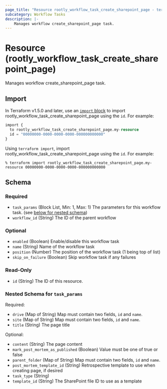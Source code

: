 ```yaml
---
page_title: "Resource rootly_workflow_task_create_sharepoint_page - terraform-provider-rootly"
subcategory: Workflow Tasks
description: |-
    Manages workflow create_sharepoint_page task.
---
```


# Resource (rootly_workflow_task_create_sharepoint_page)

Manages workflow create_sharepoint_page task.



## Import

In Terraform v1.5.0 and later, use an [`import` block](https://developer.hashicorp.com/terraform/language/import) to import rootly_workflow_task_create_sharepoint_page using the `id`. For example:

```terraform
import {
  to rootly_workflow_task_create_sharepoint_page.my-resource
  id = "00000000-0000-0000-0000-000000000000"
}
```

Using `terraform import`, import rootly_workflow_task_create_sharepoint_page using the `id`. For example:

```console
% terraform import rootly_workflow_task_create_sharepoint_page.my-resource 00000000-0000-0000-0000-000000000000
```

<!-- schema generated by tfplugindocs -->
## Schema

### Required

- `task_params` (Block List, Min: 1, Max: 1) The parameters for this workflow task. (see [below for nested schema](#nestedblock--task_params))
- `workflow_id` (String) The ID of the parent workflow

### Optional

- `enabled` (Boolean) Enable/disable this workflow task
- `name` (String) Name of the workflow task
- `position` (Number) The position of the workflow task (1 being top of list)
- `skip_on_failure` (Boolean) Skip workflow task if any failures

### Read-Only

- `id` (String) The ID of this resource.

<a id="nestedblock--task_params"></a>
### Nested Schema for `task_params`

Required:

- `drive` (Map of String) Map must contain two fields, `id` and `name`.
- `site` (Map of String) Map must contain two fields, `id` and `name`.
- `title` (String) The page title

Optional:

- `content` (String) The page content
- `mark_post_mortem_as_published` (Boolean) Value must be one of true or false
- `parent_folder` (Map of String) Map must contain two fields, `id` and `name`.
- `post_mortem_template_id` (String) Retrospective template to use when creating page, if desired
- `task_type` (String)
- `template_id` (String) The SharePoint file ID to use as a template
